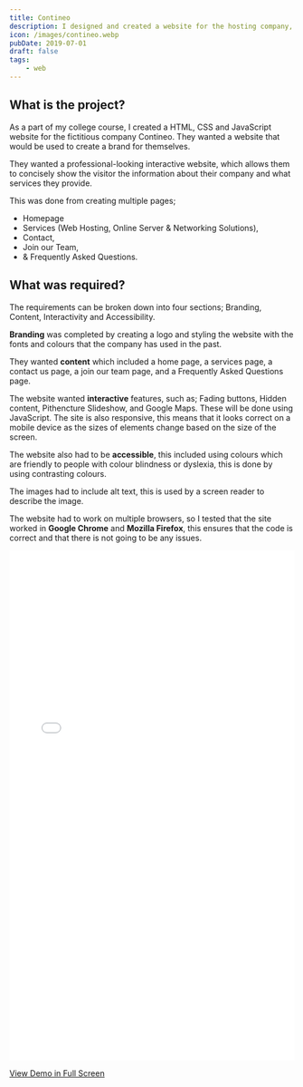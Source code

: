 ```yaml
---
title: Contineo
description: I designed and created a website for the hosting company, Contineo. I was given a brief which included; colours, text, and font to use for the headers.
icon: /images/contineo.webp
pubDate: 2019-07-01
draft: false
tags: 
    - web
---
```


## What is the project?

As a part of my college course, I created a HTML, CSS and JavaScript website for the fictitious company Contineo. They wanted a website that would be used to create a brand for themselves.

They wanted a professional-looking interactive website, which allows them to concisely show the visitor the information about their company and what services they provide.

This was done from creating multiple pages;

- Homepage
- Services (Web Hosting, Online Server & Networking Solutions),
- Contact,
- Join our Team,
- & Frequently Asked Questions.

## What was required?

The requirements can be broken down into four sections; Branding, Content, Interactivity and Accessibility.

**Branding** was completed by creating a logo and styling the website with the fonts and colours that the company has used in the past.

They wanted **content** which included a home page, a services page, a contact us page, a join our team page, and a Frequently Asked Questions page.

The website wanted **interactive** features, such as; Fading buttons, Hidden content, Pithencture Slideshow, and Google Maps. These will be done using JavaScript. The site is also responsive, this means that it looks correct on a mobile device as the sizes of elements change based on the size of the screen.

The website also had to be **accessible**, this included using colours which are friendly to people with colour blindness or dyslexia, this is done by using contrasting colours.

The images had to include alt text, this is used by a screen reader to describe the image.

The website had to work on multiple browsers, so I tested that the site worked in **Google Chrome** and **Mozilla Firefox**, this ensures that the code is correct and that there is not going to be any issues.

<iframe src="/demos/portfolio/contineo/home.html" frameborder="0" width="100%" height="900"></iframe>

<a href="/demos/portfolio/contineo/home.html" target="_blank">View Demo in Full Screen</a>
